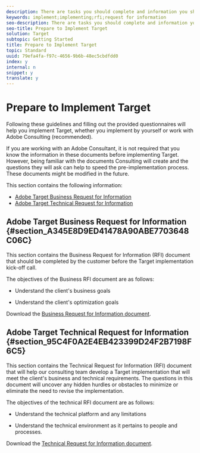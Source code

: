 ```yaml
---
description: There are tasks you should complete and information you should gather when preparing to implement Target.
keywords: implement;implementing;rfi;request for information
seo-description: There are tasks you should complete and information you should gather when preparing to implement Target.
seo-title: Prepare to Implement Target
solution: Target
subtopic: Getting Started
title: Prepare to Implement Target
topic: Standard
uuid: 79efa4fa-f97c-4656-9b6b-48ec5cbdfdd0
index: y
internal: n
snippet: y
translate: y
---
```


# Prepare to Implement Target

Following these guidelines and filling out the provided questionnaires will help you implement Target, whether you implement by yourself or work with Adobe Consulting (recommended). 

If you are working with an Adobe Consultant, it is not required that you know the information in these documents before implementing Target. However, being familiar with the documents Consulting will create and the questions they will ask can help to speed the pre-implementation process. These documents might be modified in the future. 

This section contains the following information: 


* [ Adobe Target Business Request for Information](c_prepare-to-implement-target.md#section_A345E8D9ED41478A90ABE7703648C06C)
* [ Adobe Target Technical Request for Information](c_prepare-to-implement-target.md#section_95C4F0A2E4EB423399D24F2B7198F6C5)


## Adobe Target Business Request for Information {#section_A345E8D9ED41478A90ABE7703648C06C}

This section contains the Business Request for Information (RFI) document that should be completed by the customer before the Target implementation kick-off call. 

The objectives of the Business RFI document are as follows: 


* Understand the client's business goals 

* Understand the client's optimization goals 



Download the [ Business Request for Information document](https://marketing.adobe.com/resources/help/en_US/target/ov2/business-rfi.docx). 

## Adobe Target Technical Request for Information {#section_95C4F0A2E4EB423399D24F2B7198F6C5}

This section contains the Technical Request for Information (RFI) document that will help our consulting team develop a Target implementation that will meet the client's business and technical requirements. The questions in this document will uncover any hidden hurdles or obstacles to minimize or eliminate the need to revise the implementation. 

The objectives of the technical RFI document are as follows: 


* Understand the technical platform and any limitations 

* Understand the technical environment as it pertains to people and processes. 



Download the [ Technical Request for Information document](https://marketing.adobe.com/resources/help/en_US/target/ov2/technical-rfi.docx). 
